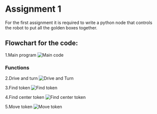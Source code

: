 # Assignment 1
For the first assignment it is required to write a python node that controls the robot to put all the golden boxes together.

## Flowchart for the code:
1.Main program
   ![Main code](https://github.com/IrisLaanearu/Project/assets/145934148/46febfeb-dc51-43b3-9dd9-7ff3cd4010fc)

### Functions
2.Drive and turn
   ![Drive and Turn](https://github.com/IrisLaanearu/Project/assets/145934148/825e101a-c4d2-47df-bd40-4a5d199912d9)

3.Find token
   ![Find token](https://github.com/IrisLaanearu/Project/assets/145934148/fbb8632e-7bb7-48fe-a177-5d41a1065250)

4.Find center token
   ![Find center token](https://github.com/IrisLaanearu/Project/assets/145934148/a2ed04a9-09f9-476a-b0f8-89d6435bb0e8)

5.Move token
   ![Move token](https://github.com/IrisLaanearu/Project/assets/145934148/5ced616d-d684-4e95-9af7-51f84b9a7ead)


